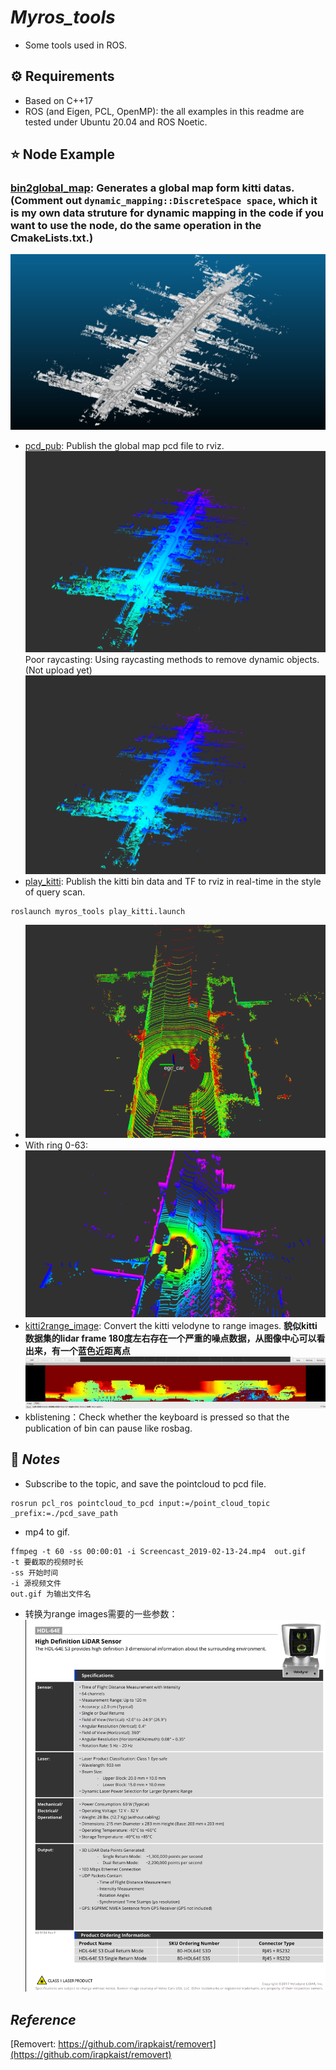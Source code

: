 # *Myros_tools*

- Some tools used in ROS.

## ⚙️ Requirements

- Based on C++17
- ROS (and Eigen, PCL, OpenMP): the all examples in this readme are tested under Ubuntu 20.04 and ROS Noetic.

## ⭐️ Node Example

### [bin2global_map](myros_tools/src/bin2global_map.cpp): Generates a global map form kitti datas. **(Comment out ``dynamic_mapping::DiscreteSpace space``, which it is my own data struture for dynamic mapping in the code if you want to use the node, do the same operation in the CmakeLists.txt.)**

![img](imgs/05.png)

- [pcd_pub](myros_tools/src/pcd_pub.cpp): Publish the global map pcd file to rviz.
  ![img](imgs/05r.png)
  Poor raycasting: Using raycasting methods to remove dynamic objects.(Not upload yet)
  ![img](imgs/poor_raycasting.png)
- [play_kitti](myros_tools/src/play_kitti.cpp): Publish the kitti bin data and TF to rviz in real-time in the style of query scan.

```
roslaunch myros_tools play_kitti.launch 
```

- ![img](imgs/scan.png)
- With ring 0-63:
  ![img](imgs/ring.png)
- [kitti2range_image](myros_tools/src/kitti2range_image.cpp): Convert the kitti velodyne to range images. **貌似kitti数据集的lidar frame 180度左右存在一个严重的噪点数据，从图像中心可以看出来，有一个蓝色近距离点**
  ![img](imgs/range_images.gif)
- kblistening：Check whether the keyboard is pressed so that the publication of bin can pause like rosbag.

## 💬 *Notes*

- Subscribe to the topic, and save the pointcloud to pcd file.

```
rosrun pcl_ros pointcloud_to_pcd input:=/point_cloud_topic _prefix:=./pcd_save_path
```

- mp4 to gif.

```
ffmpeg -t 60 -ss 00:00:01 -i Screencast_2019-02-13-24.mp4  out.gif
-t 要截取的视频时长
-ss 开始时间
-i 源视频文件
out.gif 为输出文件名
```

- 转换为range images需要的一些参数：
  ![](imgs/velodyne_params.png)

## *Reference*

[Removert: https://github.com/irapkaist/removert](https://github.com/irapkaist/removert)
